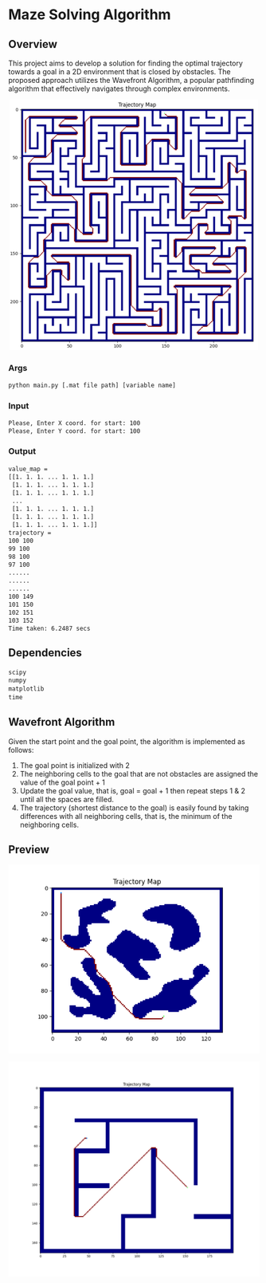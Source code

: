 # Maze Solving Algorithm


## Overview

This project aims to develop a solution for finding the optimal trajectory towards a goal in a 2D environment that is closed by obstacles. The proposed approach utilizes the Wavefront Algorithm, a popular pathfinding algorithm that effectively navigates through complex environments.


<p align="center" width="100%"><img src="./docs/Figure_11.png"></p>

### Args

``` cmd
python main.py [.mat file path] [variable name]
```

### Input

``` terminal
Please, Enter X coord. for start: 100
Please, Enter Y coord. for start: 100
```

### Output

``` terminal
value_map = 
[[1. 1. 1. ... 1. 1. 1.]
 [1. 1. 1. ... 1. 1. 1.]
 [1. 1. 1. ... 1. 1. 1.]
 ...
 [1. 1. 1. ... 1. 1. 1.]
 [1. 1. 1. ... 1. 1. 1.]
 [1. 1. 1. ... 1. 1. 1.]]
trajectory =
100 100
99 100
98 100
97 100
......
......
......
100 149
101 150
102 151
103 152
Time taken: 6.2487 secs
```

## Dependencies

``` txt
scipy
numpy
matplotlib
time
```

## Wavefront Algorithm

Given the start point and the goal point, the algorithm is implemented as follows:

1. The goal point is initialized with 2
2. The neighboring cells to the goal that are not obstacles are assigned the value of the goal point + 1
3. Update the goal value, that is, goal = goal + 1 then repeat steps 1 & 2 until all the spaces are filled.
4. The trajectory (shortest distance to the goal) is easily found by taking differences with all neighboring cells, that is, the minimum of the neighboring cells.

## Preview

<p align="center" width="100%"><img src="./docs/Figure_2.png"></p>

![Figure 3](./docs/Figure_3.png)
